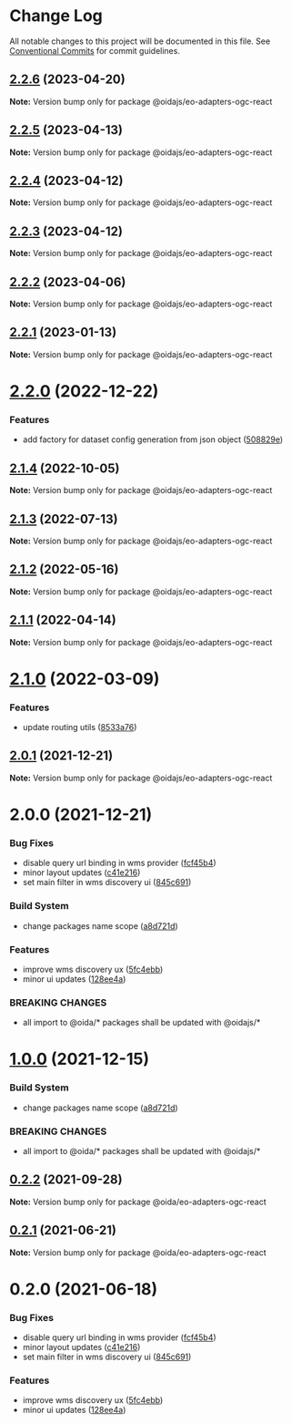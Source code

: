 # Change Log

All notable changes to this project will be documented in this file.
See [Conventional Commits](https://conventionalcommits.org) for commit guidelines.

## [2.2.6](https://gitlab.dev.eoss-cloud.it/frontend/oida/compare/@oidajs/eo-adapters-ogc-react@2.2.5...@oidajs/eo-adapters-ogc-react@2.2.6) (2023-04-20)

**Note:** Version bump only for package @oidajs/eo-adapters-ogc-react

## [2.2.5](https://gitlab.dev.eoss-cloud.it/frontend/oida/compare/@oidajs/eo-adapters-ogc-react@2.2.4...@oidajs/eo-adapters-ogc-react@2.2.5) (2023-04-13)

**Note:** Version bump only for package @oidajs/eo-adapters-ogc-react

## [2.2.4](https://gitlab.dev.eoss-cloud.it/frontend/oida/compare/@oidajs/eo-adapters-ogc-react@2.2.3...@oidajs/eo-adapters-ogc-react@2.2.4) (2023-04-12)

**Note:** Version bump only for package @oidajs/eo-adapters-ogc-react

## [2.2.3](https://gitlab.dev.eoss-cloud.it/frontend/oida/compare/@oidajs/eo-adapters-ogc-react@2.2.2...@oidajs/eo-adapters-ogc-react@2.2.3) (2023-04-12)

**Note:** Version bump only for package @oidajs/eo-adapters-ogc-react

## [2.2.2](https://gitlab.dev.eoss-cloud.it/frontend/oida/compare/@oidajs/eo-adapters-ogc-react@2.2.1...@oidajs/eo-adapters-ogc-react@2.2.2) (2023-04-06)

**Note:** Version bump only for package @oidajs/eo-adapters-ogc-react

## [2.2.1](https://gitlab.dev.eoss-cloud.it/frontend/oida/compare/@oidajs/eo-adapters-ogc-react@2.2.0...@oidajs/eo-adapters-ogc-react@2.2.1) (2023-01-13)

**Note:** Version bump only for package @oidajs/eo-adapters-ogc-react

# [2.2.0](https://gitlab.dev.eoss-cloud.it/frontend/oida/compare/@oidajs/eo-adapters-ogc-react@2.1.4...@oidajs/eo-adapters-ogc-react@2.2.0) (2022-12-22)

### Features

- add factory for dataset config generation from json object ([508829e](https://gitlab.dev.eoss-cloud.it/frontend/oida/commit/508829e70a216c6772197f642117bb3f1947e3ea))

## [2.1.4](https://gitlab.dev.eoss-cloud.it/frontend/oida/compare/@oidajs/eo-adapters-ogc-react@2.1.3...@oidajs/eo-adapters-ogc-react@2.1.4) (2022-10-05)

**Note:** Version bump only for package @oidajs/eo-adapters-ogc-react

## [2.1.3](https://gitlab.dev.eoss-cloud.it/frontend/oida/compare/@oidajs/eo-adapters-ogc-react@2.1.2...@oidajs/eo-adapters-ogc-react@2.1.3) (2022-07-13)

**Note:** Version bump only for package @oidajs/eo-adapters-ogc-react

## [2.1.2](https://gitlab.dev.eoss-cloud.it/frontend/oida/compare/@oidajs/eo-adapters-ogc-react@2.1.1...@oidajs/eo-adapters-ogc-react@2.1.2) (2022-05-16)

**Note:** Version bump only for package @oidajs/eo-adapters-ogc-react

## [2.1.1](https://gitlab.dev.eoss-cloud.it/frontend/oida/compare/@oidajs/eo-adapters-ogc-react@2.1.0...@oidajs/eo-adapters-ogc-react@2.1.1) (2022-04-14)

**Note:** Version bump only for package @oidajs/eo-adapters-ogc-react

# [2.1.0](https://gitlab.dev.eoss-cloud.it/frontend/oida/compare/@oidajs/eo-adapters-ogc-react@2.0.1...@oidajs/eo-adapters-ogc-react@2.1.0) (2022-03-09)

### Features

- update routing utils ([8533a76](https://gitlab.dev.eoss-cloud.it/frontend/oida/commit/8533a76b4220417d811b4114ff770223d26906d8))

## [2.0.1](https://gitlab.dev.eoss-cloud.it/frontend/oida/compare/@oidajs/eo-adapters-ogc-react@2.0.0...@oidajs/eo-adapters-ogc-react@2.0.1) (2021-12-21)

**Note:** Version bump only for package @oidajs/eo-adapters-ogc-react

# 2.0.0 (2021-12-21)

### Bug Fixes

- disable query url binding in wms provider ([fcf45b4](https://gitlab.dev.eoss-cloud.it/frontend/oida/commit/fcf45b4f1507788056e78b1f3f1ffc86a099216f))
- minor layout updates ([c41e216](https://gitlab.dev.eoss-cloud.it/frontend/oida/commit/c41e21632f8f5375350d63dfc2cc7234e81a0b1a))
- set main filter in wms discovery ui ([845c691](https://gitlab.dev.eoss-cloud.it/frontend/oida/commit/845c6916fb91e926c8e3bb910a8f3c3bbf095202))

### Build System

- change packages name scope ([a8d721d](https://gitlab.dev.eoss-cloud.it/frontend/oida/commit/a8d721db395a8a9f9c52808c5318c392096cc2a3))

### Features

- improve wms discovery ux ([5fc4ebb](https://gitlab.dev.eoss-cloud.it/frontend/oida/commit/5fc4ebb2669ba6c0d84f61d01ecfe507db8193ff))
- minor ui updates ([128ee4a](https://gitlab.dev.eoss-cloud.it/frontend/oida/commit/128ee4a611dd0f50ebdda167d5c81129876ca27f))

### BREAKING CHANGES

- all import to @oida/\* packages shall be updated with @oidajs/\*

# [1.0.0](https://gitlab.dev.eoss-cloud.it/frontend/oida/compare/@oida/eo-adapters-ogc-react@0.2.2...@oidajs/eo-adapters-ogc-react@1.0.0) (2021-12-15)

### Build System

- change packages name scope ([a8d721d](https://gitlab.dev.eoss-cloud.it/frontend/oida/commit/a8d721db395a8a9f9c52808c5318c392096cc2a3))

### BREAKING CHANGES

- all import to @oida/\* packages shall be updated with @oidajs/\*

## [0.2.2](https://gitlab.dev.eoss-cloud.it/frontend/oida/compare/@oida/eo-adapters-ogc-react@0.2.1...@oida/eo-adapters-ogc-react@0.2.2) (2021-09-28)

**Note:** Version bump only for package @oida/eo-adapters-ogc-react

## [0.2.1](https://gitlab.dev.eoss-cloud.it/frontend/oida/compare/@oida/eo-adapters-ogc-react@0.2.0...@oida/eo-adapters-ogc-react@0.2.1) (2021-06-21)

**Note:** Version bump only for package @oida/eo-adapters-ogc-react

# 0.2.0 (2021-06-18)

### Bug Fixes

- disable query url binding in wms provider ([fcf45b4](https://gitlab.dev.eoss-cloud.it/frontend/oida/commit/fcf45b4f1507788056e78b1f3f1ffc86a099216f))
- minor layout updates ([c41e216](https://gitlab.dev.eoss-cloud.it/frontend/oida/commit/c41e21632f8f5375350d63dfc2cc7234e81a0b1a))
- set main filter in wms discovery ui ([845c691](https://gitlab.dev.eoss-cloud.it/frontend/oida/commit/845c6916fb91e926c8e3bb910a8f3c3bbf095202))

### Features

- improve wms discovery ux ([5fc4ebb](https://gitlab.dev.eoss-cloud.it/frontend/oida/commit/5fc4ebb2669ba6c0d84f61d01ecfe507db8193ff))
- minor ui updates ([128ee4a](https://gitlab.dev.eoss-cloud.it/frontend/oida/commit/128ee4a611dd0f50ebdda167d5c81129876ca27f))
